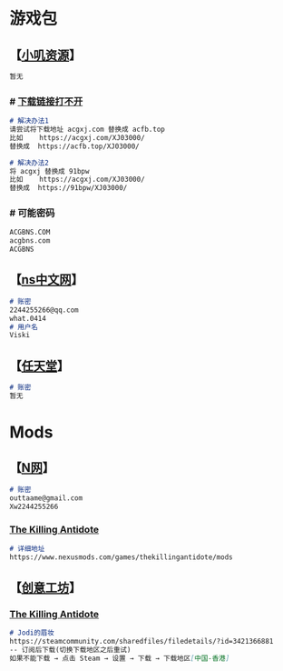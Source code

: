 # 游戏包

## 【[小叽资源](https://steamzg.com)】

```markdown
暂无
```

### # [下载链接打不开](https://steamzg.com/30930)

```markdown
# 解决办法1
请尝试将下载地址 acgxj.com 替换成 acfb.top
比如    https://acgxj.com/XJ03000/
替换成  https://acfb.top/XJ03000/

# 解决办法2
将 acgxj 替换成 91bpw
比如    https://acgxj.com/XJ03000/
替换成  https://91bpw/XJ03000/
```

### # 可能密码

```markdown
ACGBNS.COM
acgbns.com
ACGBNS
```

## 【[ns中文网](https://www.ns211.com)】

```markdown
# 账密
2244255266@qq.com
what.0414
# 用户名
Viski
```

## 【[任天堂](https://www.nintendo.com)】

```markdown
# 账密
暂无
```

# Mods

## 【[N网](https://www.nexusmods.com)】

```markdown
# 账密
outtaame@gmail.com
Xw2244255266
```

### [The Killing Antidote](https://www.nexusmods.com/games/thekillingantidote)

```markdown
# 详细地址
https://www.nexusmods.com/games/thekillingantidote/mods
```

## 【[创意工坊](https://steamcommunity.com/workshop)】

### [The Killing Antidote](https://steamcommunity.com/app/2254890/workshop)

```markdown
# Jodi的眉妆
https://steamcommunity.com/sharedfiles/filedetails/?id=3421366881
-- 订阅后下载(切换下载地区之后重试)
如果不能下载 → 点击 Steam → 设置 → 下载 → 下载地区[中国-香港]
```
